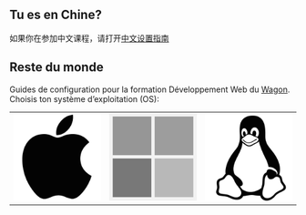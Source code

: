 ## Tu es en Chine?

如果你在参加中文课程，请打开<a href="README.cn.md">中文设置指南</a>

## Reste du monde

Guides de configuration pour la formation Développement Web du [Wagon](https://www.lewagon.com). Choisis ton système d’exploitation (OS):

<table>
  <tr>
    <td>
      <a href="macos.md">
        <img src="images/apple_logo.png" alt="macOS">
      </a>
    </td>
    <td>
      <a href="windows.md">
        <img src="images/windows_logo.png" alt="Windows">
      </a>
    </td>
    <td>
      <a href="ubuntu.md">
        <img src="images/linux_logo.png" alt="Ubuntu">
      </a>
    </td>
  </tr>
</table>

